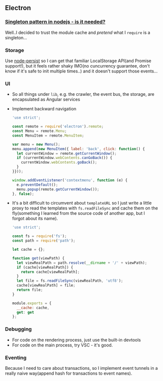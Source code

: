 ## Electron

### [Singleton pattern in nodejs - is it needed?](http://stackoverflow.com/questions/13179109/singleton-pattern-in-nodejs-is-it-needed)

Well..I decided to trust the module cache and *pretend* what I `require` is a singleton...

### Storage

Use [node-persist](https://github.com/simonlast/node-persist) so I can get that familiar LocalStorage API(and Promise support!), but it feels rather shaky IMO(no cuncurrency guarantee, don't know if it's safe to init multiple times..) and it doesn't support those events...

### UI

* So all things under `lib`, e.g. the crawler, the event bus, the storage, are encapsulated as Angular services
* Implement backward navigation

  ```javascript
  'use strict';

  const remote = require('electron').remote;
  const Menu = remote.Menu;
  const MenuItem = remote.MenuItem;

  var menu = new Menu();
  menu.append(new MenuItem({ label: 'back', click: function() {
    let currentWindow = remote.getCurrentWindow();
    if (currentWindow.webContents.canGoBack()) {
      currentWindow.webContents.goBack();
    }
  }}));

  window.addEventListener('contextmenu', function (e) {
    e.preventDefault();
    menu.popup(remote.getCurrentWindow());
  }, false);
  ```
* It's a bit difficult to circumvent about `templateURL` so I just write a little proxy to read the templates with `fs.readFileSync` and cache them on the fly(something I learned from the source code of another app, but I forgot about its name).

  ```javascript
  'use strict';

  const fs = require('fs');
  const path = require('path');

  let cache = {};

  function get(viewPath) {
    let viewRealPath = path.resolve(__dirname + '/' + viewPath);
    if (cache[viewRealPath]) {
      return cache[viewRealPath];
    }
    let file = fs.readFileSync(viewRealPath, 'utf8');
    cache[viewRealPath] = file;
    return file;
  }

  module.exports = {
    __cache: cache,
    get: get
  };
  ```

### Debugging

* For code on the rendering process, just use the built-in devtools
* For code on the main process, try VSC - it's good.

### Eventing

Because I need to care about transactions, so I implement event tunnels in a really naive way(append hash for transactions to event names).
